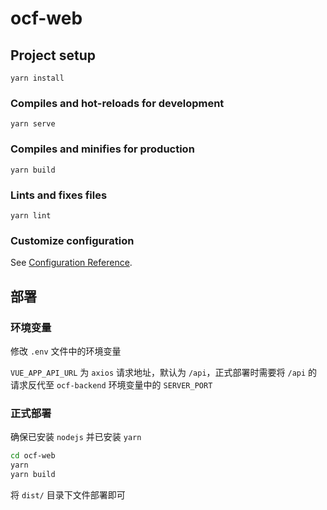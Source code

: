 # ocf-web

## Project setup

```
yarn install
```

### Compiles and hot-reloads for development

```
yarn serve
```

### Compiles and minifies for production

```
yarn build
```

### Lints and fixes files

```
yarn lint
```

### Customize configuration

See [Configuration Reference](https://cli.vuejs.org/config/).

## 部署

### 环境变量

修改 `.env` 文件中的环境变量

`VUE_APP_API_URL` 为 `axios` 请求地址，默认为 `/api`，正式部署时需要将 `/api` 的请求反代至 `ocf-backend` 环境变量中的 `SERVER_PORT`

### 正式部署

确保已安装 `nodejs` 并已安装 `yarn`

``` bash
cd ocf-web
yarn
yarn build
```

将 `dist/` 目录下文件部署即可
